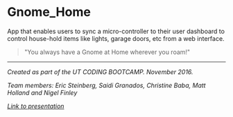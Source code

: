 # Gnome_Home
App that enables users to sync a micro-controller to their user dashboard to control house-hold items like lights, garage doors, etc from a web interface. 

>"You always have a Gnome at Home wherever you roam!"

----
_Created as part of the UT CODING BOOTCAMP. November 2016._ 

_Team members: Eric Steinberg, Saidi Granados, Christine Baba, Matt Holland and Nigel Finley_

_[Link to presentation](https://docs.google.com/presentation/d/17PuZLYkLPUNXy3ncBR0aQbr5zXJsMe4P-d6lU7fPD50/edit#slide=id.g191d65d272_0_50)_
